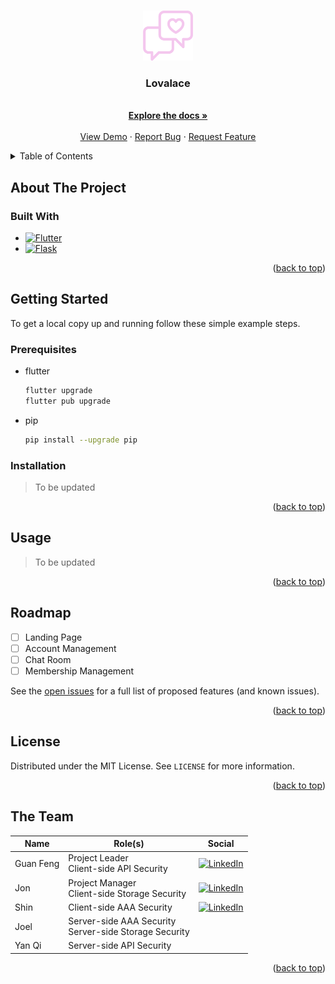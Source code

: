 <a name="readme-top"></a>

<!-- PROJECT SHIELDS -->

<!-- [![Stargazers][stars-shield]][stars-url]
[![Issues][issues-shield]][issues-url]
[![MIT License][license-shield]][license-url] -->

<!-- PROJECT LOGO -->
<br />
<div align="center">
  <a href="https://github.com/lgf2111/lovelace">
    <img src="./sources/logo-square.png" alt="Logo" width="80" height="80">
  </a>

<h3 align="center">Lovalace</h3>

  <p align="center">
    <!-- project_description -->
    <br />
    <a href="https://github.com/lgf2111/lovelace"><strong>Explore the docs »</strong></a>
    <br />
    <br />
    <a href="https://github.com/lgf2111/lovelace">View Demo</a>
    ·
    <a href="https://github.com/lgf2111/lovelace/issues">Report Bug</a>
    ·
    <a href="https://github.com/lgf2111/lovelace/issues">Request Feature</a>
  </p>
</div>

<!-- TABLE OF CONTENTS -->
<details>
  <summary>Table of Contents</summary>
  <ol>
    <li>
      <a href="#about-the-project">About The Project</a>
      <ul>
        <li><a href="#built-with">Built With</a></li>
      </ul>
    </li>
    <li>
      <a href="#getting-started">Getting Started</a>
      <ul>
        <li><a href="#prerequisites">Prerequisites</a></li>
        <li><a href="#installation">Installation</a></li>
      </ul>
    </li>
    <li><a href="#usage">Usage</a></li>
    <li><a href="#roadmap">Roadmap</a></li>
    <li><a href="#license">License</a></li>
    <li><a href="#theteam">The Team</a></li>
  </ol>
</details>

<!-- ABOUT THE PROJECT -->

## About The Project

<!-- [![Product Name Screen Shot][product-screenshot]](https://example.com) -->

<!-- <p align="right">(<a href="#readme-top">back to top</a>)</p> -->

### Built With

- [![Flutter][flutter]][flutter-url]
- [![Flask][flask]][flask-url]

<p align="right">(<a href="#readme-top">back to top</a>)</p>

<!-- GETTING STARTED -->

## Getting Started

To get a local copy up and running follow these simple example steps.

### Prerequisites

- flutter
  ```sh
  flutter upgrade
  flutter pub upgrade
  ```
- pip
  ```sh
  pip install --upgrade pip
  ```

### Installation

> To be updated
<!-- 1. Get a free API Key at [https://example.com](https://example.com)
2. Clone the repo
   ```sh
   git clone https://github.com/lgf2111/lovelace.git
   ```
3. Install NPM packages
   ```sh
   npm install
   ```
4. Enter your API in `config.js`
   ```js
   const API_KEY = "ENTER YOUR API";
   ``` -->

<p align="right">(<a href="#readme-top">back to top</a>)</p>

<!-- USAGE EXAMPLES -->

## Usage

> To be updated

<!-- _For more examples, please refer to the [Documentation](https://example.com)_ -->

<p align="right">(<a href="#readme-top">back to top</a>)</p>

<!-- ROADMAP -->

## Roadmap

- [ ] Landing Page
- [ ] Account Management
- [ ] Chat Room
- [ ] Membership Management

See the [open issues](https://github.com/lgf2111/lovelace/issues) for a full list of proposed features (and known issues).

<p align="right">(<a href="#readme-top">back to top</a>)</p>

<!-- LICENSE -->

## License

Distributed under the MIT License. See `LICENSE` for more information.

<p align="right">(<a href="#readme-top">back to top</a>)</p>

<!-- THE TEAM -->

## The Team

| Name      | Role(s)                                                  | Social                                                                                                                                                                                |
| --------- | -------------------------------------------------------- | ------------------------------------------------------------------------------------------------------------------------------------------------------------------------------------- |
| Guan Feng | Project Leader<br>Client-side API Security               | [![LinkedIn](https://img.shields.io/static/v1?style=for-the-badge&message=LinkedIn&color=0A66C2&logo=LinkedIn&logoColor=FFFFFF&label=)](https://www.linkedin.com/in/lee-guan-feng/)   |
| Jon       | Project Manager<br>Client-side Storage Security          | [![LinkedIn](https://img.shields.io/static/v1?style=for-the-badge&message=LinkedIn&color=0A66C2&logo=LinkedIn&logoColor=FFFFFF&label=)](https://www.linkedin.com/in/jon-loh/)         |
| Shin      | Client-side AAA Security                                 | [![LinkedIn](https://img.shields.io/static/v1?style=for-the-badge&message=LinkedIn&color=0A66C2&logo=LinkedIn&logoColor=FFFFFF&label=)](https://www.linkedin.com/in/shinthantteaung/) |
| Joel      | Server-side AAA Security<br>Server-side Storage Security |                                                                                                                                                                                       |
| Yan Qi    | Server-side API Security                                 |                                                                                                                                                                                       |

<p align="right">(<a href="#readme-top">back to top</a>)</p>

<!-- MARKDOWN LINKS & IMAGES -->

<!-- [stars-shield]: https://img.shields.io/github/stars/lgf2111/lovelace.svg?style=for-the-badge
[stars-url]: https://github.com/lgf2111/lovelace/stargazers
[issues-shield]: https://img.shields.io/github/issues/lgf2111/lovelace.svg?style=for-the-badge
[issues-url]: https://github.com/lgf2111/lovelace/issues
[license-shield]: https://img.shields.io/github/license/lgf2111/lovelace.svg?style=for-the-badge
[license-url]: https://github.com/lgf2111/lovelace/blob/main/LICENSE -->
<!-- [product-screenshot]: sources/screenshot.png -->

[flutter]: https://img.shields.io/static/v1?style=for-the-badge&message=Flutter&color=02569B&logo=Flutter&logoColor=FFFFFF&label=
[flutter-url]: https://flutter.dev/
[flask]: https://img.shields.io/static/v1?style=for-the-badge&message=Flask&color=000000&logo=Flask&logoColor=FFFFFF&label=
[flask-url]: https://flask.palletsprojects.com/
